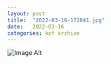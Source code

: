 ```yaml
---
layout:	post
title:	"2022-03-16-172841.jpg"
date:	2022-03-16
categories:	kof archive
---
```


![Image Alt](https://k0f.github.io/assets/2022-03-16-172841.jpg)